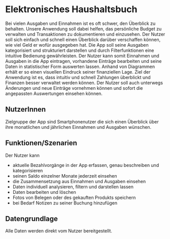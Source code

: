 # Elektronisches Haushaltsbuch

Bei vielen Ausgaben und Einnahmen ist es oft schwer, den Überblick zu behalten. Unsere Anwendung soll dabei helfen, das persönliche Budget zu verwalten und Transaktionen zu dokumentieren und einzusehen. Der Nutzer soll sich einfach und schnell einen Überblick darüber verschaffen können, wie viel Geld er wofür ausgegeben hat. Die App soll seine Ausgaben kategorisiert und strukturiert darstellen und durch Filterfunktionen eine intuitive Bedienung gewährleisten. Der Nutzer kann somit Einnahmen und Ausgaben in die App eintragen, vorhandene Einträge bearbeiten und seine Daten in statistischer Form auswerten lassen. Anhand von Diagrammen erhält er so einen visuellen Eindruck seiner finanziellen Lage. Ziel der Anwendung ist es, dass intuitiv und schnell Zahlungen überblickt und Finanzen besser verwaltet werden können. Der Nutzer soll auch unterwegs Änderungen und neue Einträge vornehmen können und sofort die angepassten Auswertungen einsehen können.


## NutzerInnen

Zielgruppe der App sind Smartphonenutzer die sich einen Überblick über ihre monatlichen und jährlichen Einnahmen und Ausgaben wünschen.


## Funktionen/Szenarien

Der Nutzer kann

- aktuelle Bezahlvorgänge in der App erfassen, genau beschreiben und kategorisieren
- seinen Saldo einzelner Monate jederzeit einsehen
- die Zusammensetzung aus Einnahmen und Ausgaben einsehen
- Daten individuell analysieren, filtern und darstellen lassen
- Daten bearbeiten und löschen
- Fotos von Belegen oder des gekauften Produkts speichern
- bei Bedarf Notizen zu seiner Buchung hinzufügen

## Datengrundlage

Alle Daten werden direkt vom Nutzer bereitgestellt.

